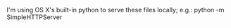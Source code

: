 I'm using OS X's built-in python to serve these files locally; e.g.:
    python -m SimpleHTTPServer

